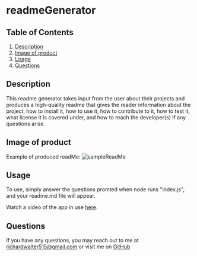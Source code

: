 # readmeGenerator

## Table of Contents
  1. [Description](#description)
  2. [Image of product](#screenshots)
  3. [Usage](#usage)
  4. [Questions](#questions)
  
  
  
## Description <a name="description"></a>
This readme generator takes input from the user about their projects and produces a high-quality readme that gives the reader information about the project, how to install it, how to use it, how to contribute to it, how to test it, what license it is covered under, and how to reach the developer(s) if any questions arise.


## Image of product <a name="screenshots"></a>
Example of produced readMe:
![sampleReadMe](Assets/sampleProduct.png)


## Usage <a name="usage"></a>
To use, simply answer the questions promted when node runs "index.js", and your readme.md file will appear.

Watch a video of the app in use [here](https://drive.google.com/file/d/1EvBGva4CR6EjPJhpuVfuT9k55SW1yCVG/view).


## Questions <a name="questions"></a>
If you have any questions, you may reach out to me at richardwalter515@gmail.com
or visit me on [GitHub](https://www.github.com/richardwalter515)